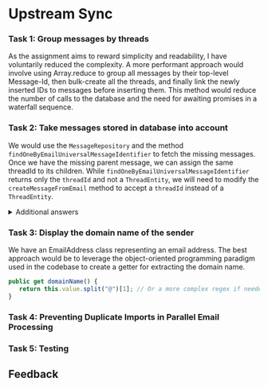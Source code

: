 # Upstream Sync

### Task 1: Group messages by threads
As the assignment aims to reward simplicity and readability, I have voluntarily reduced the complexity. A more performant approach would involve using Array.reduce to group all messages by their top-level Message-Id, then bulk-create all the threads, and finally link the newly inserted IDs to messages before inserting them. This method would reduce the number of calls to the database and the need for awaiting promises in a waterfall sequence.

### Task 2: Take messages stored in database into account
We would use the `MessageRepository` and the method `findOneByEmailUniversalMessageIdentifier` to fetch the missing messages. Once we have the missing parent message, we can assign the same threadId to its children. While `findOneByEmailUniversalMessageIdentifier` returns only the `threadId` and not a `ThreadEntity`, we will need to modify the `createMessageFromEmail` method to accept a `threadId` instead of a `ThreadEntity`.

<details>

  <summary>Additional answers</summary>

- Note 1: Creating a `findManyByEmailUniversalMessageIdentifiers` method could be more efficient for fetching missing messages in a single SQL call.
- Note 2: A potential solution could involve setting the top-level `Message-ID` as the thread's primary key. This would automatically include them in the next `INNER JOIN`, eliminating the need to check the database upfront or worry about fetching the child before its parent. However, using a remote ID as our primary key might not be best practice. This solution requires knowing the top-level `Message-ID`, and the RFC mentions the use of the `References` field instead of `In-Reply-To`.
</details>

### Task 3: Display the domain name of the sender
We have an EmailAddress class representing an email address. The best approach would be to leverage the object-oriented programming paradigm used in the codebase to create a getter for extracting the domain name.
```ts
public get domainName() {
   return this.value.split("@")[1]; // Or a more complex regex if needed later
}
```

### Task 4: Preventing Duplicate Imports in Parallel Email Processing

### Task 5: Testing

## Feedback

